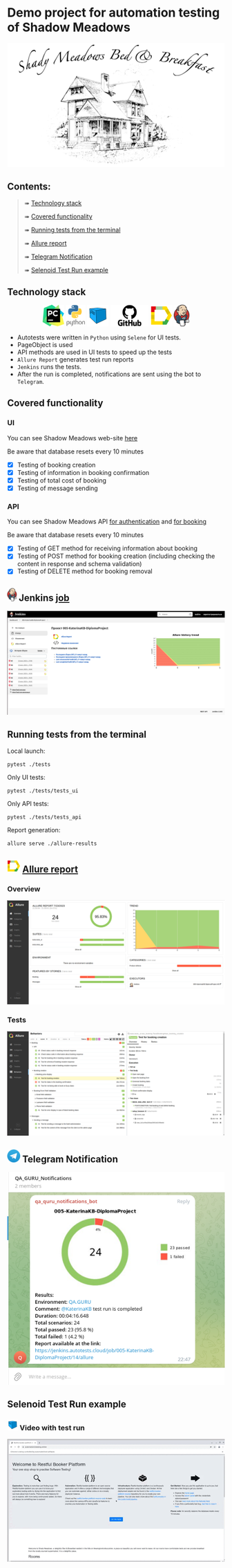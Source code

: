 # Demo project for automation testing of Shadow Meadows
<p align="center">
<img title="Shadow_Meadows_pic" src="images/Shadow_meadows.png">
</p>

##  Contents:

> ➠ [Technology stack](#Technology_stack)
>
> ➠ [Covered functionality](#covered_functionality)
>
> ➠ [Running tests from the terminal](#Running_tests)
>
> ➠ [Allure report](#allure_report)
>
> ➠ [Telegram Notification](#telegram_notification)
>
> ➠ [Selenoid Test Run example](#selenoid_run)
  
## Technology stack <a name="technology_stack"></a> 

<p align="center">
<a href="https://www.jetbrains.com/pycharm/"><img src="images/PyCharm_Icon.png" height="50"  alt="PyCharm"/></a>
<a href="https://www.python.org/"><img src="images/python.png"  height="50"  alt="Python"/></a>
<a href="https://aerokube.com/selenoid/"><img src="images/selenoid.svg"  height="50"  alt="Selenoid"/></a>
<a href="https://github.com/"><img src="images/GitHub.png"  height="50"  alt="Github"/></a>
<a href="https://github.com/allure-framework/allure2"><img src="images/allure.png" height="50"  alt="Allure"/></a>
<a href="https://www.jenkins.io/"><img src="images/Jenkins.png" height="50"  alt="Jenkins"/></a> 
</p>

- Autotests were written in <code>Python</code> using <code>Selene</code> for UI tests.
- PageObject is used
- API methods are used in UI tests to speed up the tests
- <code>Allure Report</code> generates test run reports
- <code>Jenkins</code> runs the tests. 
- After the run is completed, notifications are sent using the bot to <code>Telegram</code>.

## Covered functionality <a name="сovered_functionality"></a> 

### UI
You can see Shadow Meadows web-site <a href="https://automationintesting.online/#">here</a>

Be aware that database resets every 10 minutes

- [x] Testing of booking creation
- [x] Testing of information in booking confirmation
- [x] Testing of total cost of booking
- [x] Testing of message sending

### API
You can see Shadow Meadows API <a href="https://automationintesting.online/auth/swagger-ui/index.html#/">for authentication</a> and <a href="https://automationintesting.online/booking/swagger-ui/index.html#/">for booking</a>

Be aware that database resets every 10 minutes

- [x] Testing of GET method for receiving information about booking
- [x] Testing of POST method for booking creation (including checking the content in response and schema validation)
- [x] Testing of DELETE method for booking removal

## <img src="images/Jenkins.png" height="30"  alt="Jenkins"/></a> Jenkins <a target="_blank" href="https://jenkins.autotests.cloud/job/005-KaterinaKB-DiplomaProject/"> job </a> <a name="jenkins_job"></a> 
<p align="center">
<a href="https://jenkins.autotests.cloud/job/005-KaterinaKB-DiplomaProject/"><img src="images/JenkinsJob.png" alt="Jenkins"/></a>
</p>

##  Running tests from the terminal <a name="running_tests"></a> 
Local launch:
```
pytest ./tests
```

Only UI tests:
```
pytest ./tests/tests_ui
```

Only API tests:
```
pytest ./tests/tests_api
```

Report generation:
```
allure serve ./allure-results
```
## <a name="allure_report"></a>  <img src="images/allure.png" height="30"  alt="Allure"/></a> <a target="_blank" href="https://jenkins.autotests.cloud/job/005-KaterinaKB-DiplomaProject/11/allure/">Allure report</a>

###  Overview
<p align="center">
<img title="Allure Overview Dashboard" src="images/AllureReportOverview.png">
</p>


### Tests
<p align="center">
<img title="Allure Tests" src="images/AllureReportTests.png">
</p>


## <a name="telegram_notofocation"></a>  <img src="images/telegram.png" height="30"  alt="Allure"/></a> Telegram Notification


<p align="center">
<img title="Allure Overview Dashboard" src="images/ReportFromBot.png" >
</p>

## <a name="selenoid_run"></a> Selenoid Test Run example
### <img src="images/selenoid.svg" height="25" alt="Jenkins"/></a> Video with test run</a>
<p align="center">
<img title="selenoid test run" src="images/VideoWithTestRun.gif">
</p>